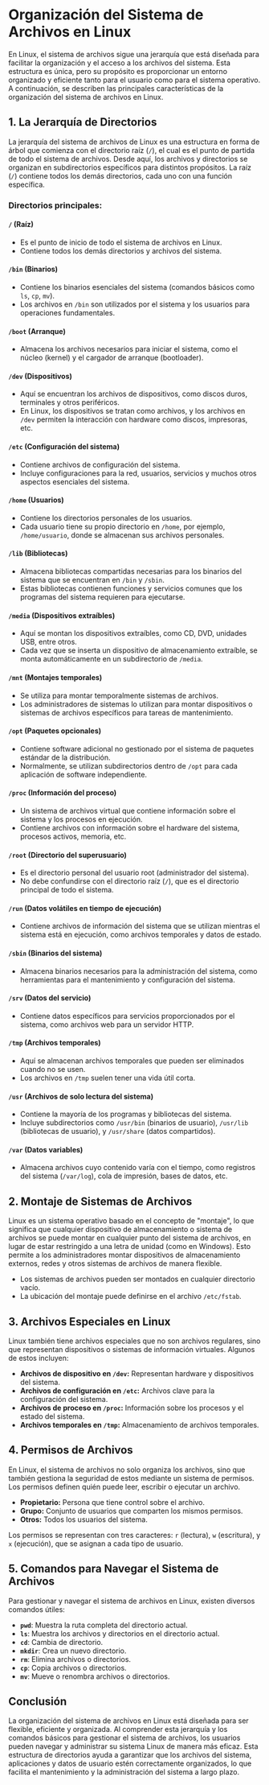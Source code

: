 # Organización del Sistema de Archivos en Linux

En Linux, el sistema de archivos sigue una jerarquía que está diseñada para facilitar la organización y el acceso a los archivos del sistema. Esta estructura es única, pero su propósito es proporcionar un entorno organizado y eficiente tanto para el usuario como para el sistema operativo. A continuación, se describen las principales características de la organización del sistema de archivos en Linux.

## 1. La Jerarquía de Directorios

La jerarquía del sistema de archivos de Linux es una estructura en forma de árbol que comienza con el directorio raíz (`/`), el cual es el punto de partida de todo el sistema de archivos. Desde aquí, los archivos y directorios se organizan en subdirectorios específicos para distintos propósitos. La raíz (`/`) contiene todos los demás directorios, cada uno con una función específica.

### Directorios principales:

#### `/` (Raíz)
- Es el punto de inicio de todo el sistema de archivos en Linux.
- Contiene todos los demás directorios y archivos del sistema.
  
#### `/bin` (Binarios)
- Contiene los binarios esenciales del sistema (comandos básicos como `ls`, `cp`, `mv`).
- Los archivos en `/bin` son utilizados por el sistema y los usuarios para operaciones fundamentales.

#### `/boot` (Arranque)
- Almacena los archivos necesarios para iniciar el sistema, como el núcleo (kernel) y el cargador de arranque (bootloader).
  
#### `/dev` (Dispositivos)
- Aquí se encuentran los archivos de dispositivos, como discos duros, terminales y otros periféricos.
- En Linux, los dispositivos se tratan como archivos, y los archivos en `/dev` permiten la interacción con hardware como discos, impresoras, etc.

#### `/etc` (Configuración del sistema)
- Contiene archivos de configuración del sistema.
- Incluye configuraciones para la red, usuarios, servicios y muchos otros aspectos esenciales del sistema.

#### `/home` (Usuarios)
- Contiene los directorios personales de los usuarios.
- Cada usuario tiene su propio directorio en `/home`, por ejemplo, `/home/usuario`, donde se almacenan sus archivos personales.

#### `/lib` (Bibliotecas)
- Almacena bibliotecas compartidas necesarias para los binarios del sistema que se encuentran en `/bin` y `/sbin`.
- Estas bibliotecas contienen funciones y servicios comunes que los programas del sistema requieren para ejecutarse.

#### `/media` (Dispositivos extraíbles)
- Aquí se montan los dispositivos extraíbles, como CD, DVD, unidades USB, entre otros.
- Cada vez que se inserta un dispositivo de almacenamiento extraíble, se monta automáticamente en un subdirectorio de `/media`.

#### `/mnt` (Montajes temporales)
- Se utiliza para montar temporalmente sistemas de archivos.
- Los administradores de sistemas lo utilizan para montar dispositivos o sistemas de archivos específicos para tareas de mantenimiento.

#### `/opt` (Paquetes opcionales)
- Contiene software adicional no gestionado por el sistema de paquetes estándar de la distribución.
- Normalmente, se utilizan subdirectorios dentro de `/opt` para cada aplicación de software independiente.

#### `/proc` (Información del proceso)
- Un sistema de archivos virtual que contiene información sobre el sistema y los procesos en ejecución.
- Contiene archivos con información sobre el hardware del sistema, procesos activos, memoria, etc.

#### `/root` (Directorio del superusuario)
- Es el directorio personal del usuario root (administrador del sistema).
- No debe confundirse con el directorio raíz (`/`), que es el directorio principal de todo el sistema.

#### `/run` (Datos volátiles en tiempo de ejecución)
- Contiene archivos de información del sistema que se utilizan mientras el sistema está en ejecución, como archivos temporales y datos de estado.

#### `/sbin` (Binarios del sistema)
- Almacena binarios necesarios para la administración del sistema, como herramientas para el mantenimiento y configuración del sistema.
  
#### `/srv` (Datos del servicio)
- Contiene datos específicos para servicios proporcionados por el sistema, como archivos web para un servidor HTTP.

#### `/tmp` (Archivos temporales)
- Aquí se almacenan archivos temporales que pueden ser eliminados cuando no se usen.
- Los archivos en `/tmp` suelen tener una vida útil corta.

#### `/usr` (Archivos de solo lectura del sistema)
- Contiene la mayoría de los programas y bibliotecas del sistema.
- Incluye subdirectorios como `/usr/bin` (binarios de usuario), `/usr/lib` (bibliotecas de usuario), y `/usr/share` (datos compartidos).

#### `/var` (Datos variables)
- Almacena archivos cuyo contenido varía con el tiempo, como registros del sistema (`/var/log`), cola de impresión, bases de datos, etc.

## 2. Montaje de Sistemas de Archivos

Linux es un sistema operativo basado en el concepto de "montaje", lo que significa que cualquier dispositivo de almacenamiento o sistema de archivos se puede montar en cualquier punto del sistema de archivos, en lugar de estar restringido a una letra de unidad (como en Windows). Esto permite a los administradores montar dispositivos de almacenamiento externos, redes y otros sistemas de archivos de manera flexible.

- Los sistemas de archivos pueden ser montados en cualquier directorio vacío.
- La ubicación del montaje puede definirse en el archivo `/etc/fstab`.

## 3. Archivos Especiales en Linux

Linux también tiene archivos especiales que no son archivos regulares, sino que representan dispositivos o sistemas de información virtuales. Algunos de estos incluyen:

- **Archivos de dispositivo en `/dev`:** Representan hardware y dispositivos del sistema.
- **Archivos de configuración en `/etc`:** Archivos clave para la configuración del sistema.
- **Archivos de proceso en `/proc`:** Información sobre los procesos y el estado del sistema.
- **Archivos temporales en `/tmp`:** Almacenamiento de archivos temporales.

## 4. Permisos de Archivos

En Linux, el sistema de archivos no solo organiza los archivos, sino que también gestiona la seguridad de estos mediante un sistema de permisos. Los permisos definen quién puede leer, escribir o ejecutar un archivo.

- **Propietario:** Persona que tiene control sobre el archivo.
- **Grupo:** Conjunto de usuarios que comparten los mismos permisos.
- **Otros:** Todos los usuarios del sistema.

Los permisos se representan con tres caracteres: `r` (lectura), `w` (escritura), y `x` (ejecución), que se asignan a cada tipo de usuario.

## 5. Comandos para Navegar el Sistema de Archivos

Para gestionar y navegar el sistema de archivos en Linux, existen diversos comandos útiles:

- **`pwd`**: Muestra la ruta completa del directorio actual.
- **`ls`**: Muestra los archivos y directorios en el directorio actual.
- **`cd`**: Cambia de directorio.
- **`mkdir`**: Crea un nuevo directorio.
- **`rm`**: Elimina archivos o directorios.
- **`cp`**: Copia archivos o directorios.
- **`mv`**: Mueve o renombra archivos o directorios.

## Conclusión

La organización del sistema de archivos en Linux está diseñada para ser flexible, eficiente y organizada. Al comprender esta jerarquía y los comandos básicos para gestionar el sistema de archivos, los usuarios pueden navegar y administrar su sistema Linux de manera más eficaz. Esta estructura de directorios ayuda a garantizar que los archivos del sistema, aplicaciones y datos de usuario estén correctamente organizados, lo que facilita el mantenimiento y la administración del sistema a largo plazo.
